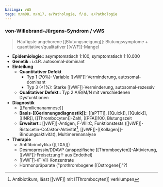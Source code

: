 ```yaml
---
bazinga: vWS
tags: m/m08, m/m17, a/Pathologie, f/🩸, a/Pathologie
---
```

### von-Willebrand-Jürgens-Syndrom / vWS 
> Häufigste angeborene [[Blutungsneigung]]: Blutungssymptome + quantitativer/qualitativer [[vWF]]-Mangel
- **Epidemiologie**:: asymptomatisch 1:100, symptomatisch 1:10.000
- **Genetik**:: i.d.R. autosomal-dominant
- **Einteilung**
	- **Quantitativer Defekt**
		- Typ 1 (70%): Variable [[vWF]]-Verminderung, autosomal-dominant
		- Typ 3 (<1%): Starke [[vWF]]-Verminderung, autosomal-rezessiv
	- **Qualitativer Defekt**:: Typ 2 A/B/M/N mit verschiedenen Dysfunktionen
- **Diagnostik**
	- [[Familienanamnese]]
	- **Basis-[[Gerinnungsdiagnostik]]**:: [[aPTT]], [[Quick]], [[Quick]], [[INR]], [[Thrombocyten]]-Zahl, [[PFA]]100, Blutungszeit
	- **Erweitert**:: [[vWF]]-Antigen, F-VIII:C, Funktionstests ([[vWF]]-Ristocetin-Cofaktor-Aktivität[^1], [[vWF]]-[[Kollagen]]-Bindungsaktivität), Multimerenanalyse
- **Therapie**
	- Antifibrinolytika ([[TXA]])
	- Desmopressin/DDAVP (unspezifische [[Thrombocyten]]-Aktivierung, [[vWF]]-Freisetzung↑ aus Endothel)
	- [[vWF]]-/F-VII-Konzentrate
	- Hormonpräparate ("prothrombogene [[Östrogene]]"?)

[^1]: Antibiotikum, lässt [[vWF]] mit [[Thrombocyten]] verklumpen